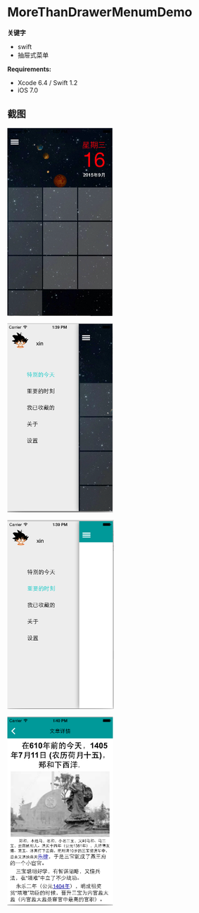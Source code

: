 # MoreThanDrawerMenumDemo
**关键字**
* swift
* 抽屉式菜单

**Requirements:**  
* Xcode 6.4 / Swift 1.2
* iOS 7.0

## 截图

![alt tag](https://github.com/gezhixin/MoreThanDrawerMenumDemo/blob/master/ScreenShort/%E5%B1%8F%E5%B9%95%E5%BF%AB%E7%85%A7%202015-09-16%2013.37.13.png)

![alt tag](https://github.com/gezhixin/MoreThanDrawerMenumDemo/blob/master/ScreenShort/%E5%B1%8F%E5%B9%95%E5%BF%AB%E7%85%A7%202015-09-16%2013.39.16.png)

![alt tag](https://github.com/gezhixin/MoreThanDrawerMenumDemo/blob/master/ScreenShort/%E5%B1%8F%E5%B9%95%E5%BF%AB%E7%85%A7%202015-09-16%2013.39.32.png)

![alt tag](https://github.com/gezhixin/MoreThanDrawerMenumDemo/blob/master/ScreenShort/%E5%B1%8F%E5%B9%95%E5%BF%AB%E7%85%A7%202015-09-16%2013.40.12.png)
